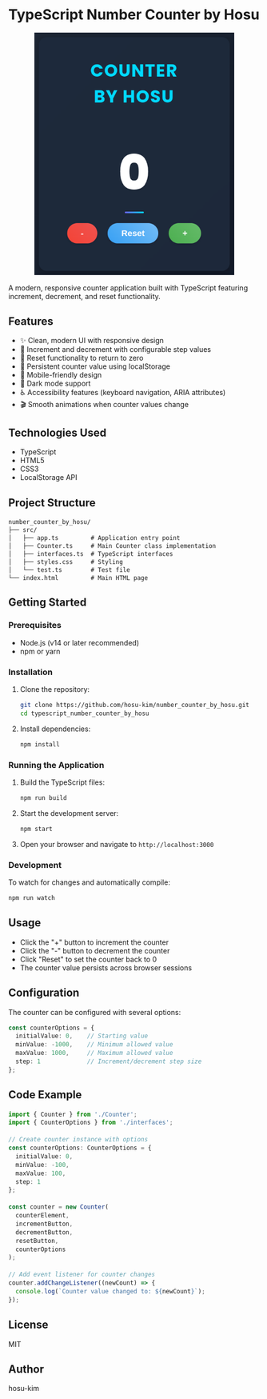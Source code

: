 # TypeScript Number Counter by Hosu

<p align="center">
  <img src="images/example.png" alt="Run example" width="400"/>
</p>

A modern, responsive counter application built with TypeScript featuring increment, decrement, and reset functionality.

## Features

- ✨ Clean, modern UI with responsive design
- 🔢 Increment and decrement with configurable step values
- 🔄 Reset functionality to return to zero
- 💾 Persistent counter value using localStorage
- 📱 Mobile-friendly design
- 🌙 Dark mode support
- ♿ Accessibility features (keyboard navigation, ARIA attributes)
- 🎬 Smooth animations when counter values change

## Technologies Used

- TypeScript
- HTML5
- CSS3
- LocalStorage API

## Project Structure

```
number_counter_by_hosu/
├── src/
│   ├── app.ts         # Application entry point
│   ├── Counter.ts     # Main Counter class implementation
│   ├── interfaces.ts  # TypeScript interfaces
│   ├── styles.css     # Styling
│   └── test.ts        # Test file
└── index.html         # Main HTML page
```

## Getting Started

### Prerequisites

- Node.js (v14 or later recommended)
- npm or yarn

### Installation

1. Clone the repository:
   ```bash
   git clone https://github.com/hosu-kim/number_counter_by_hosu.git
   cd typescript_number_counter_by_hosu
   ```

2. Install dependencies:
   ```bash
   npm install
   ```

### Running the Application

1. Build the TypeScript files:
   ```bash
   npm run build
   ```

2. Start the development server:
   ```bash
   npm start
   ```

3. Open your browser and navigate to `http://localhost:3000`

### Development

To watch for changes and automatically compile:
```bash
npm run watch
```

## Usage

- Click the "+" button to increment the counter
- Click the "-" button to decrement the counter
- Click "Reset" to set the counter back to 0
- The counter value persists across browser sessions

## Configuration

The counter can be configured with several options:

```typescript
const counterOptions = {
  initialValue: 0,    // Starting value
  minValue: -1000,    // Minimum allowed value
  maxValue: 1000,     // Maximum allowed value
  step: 1             // Increment/decrement step size
};
```

## Code Example

```typescript
import { Counter } from './Counter';
import { CounterOptions } from './interfaces';

// Create counter instance with options
const counterOptions: CounterOptions = {
  initialValue: 0,
  minValue: -100,
  maxValue: 100,
  step: 1
};

const counter = new Counter(
  counterElement,
  incrementButton,
  decrementButton,
  resetButton,
  counterOptions
);

// Add event listener for counter changes
counter.addChangeListener((newCount) => {
  console.log(`Counter value changed to: ${newCount}`);
});
```

## License

MIT

## Author

hosu-kim
